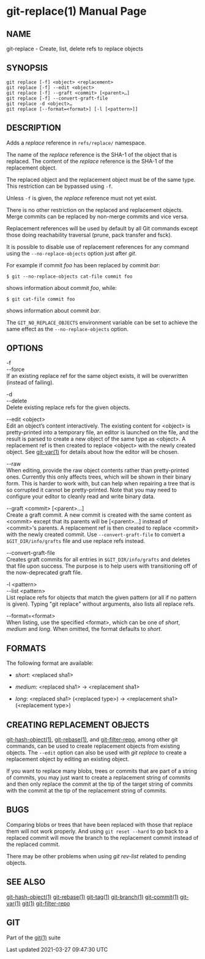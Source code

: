 git-replace(1) Manual Page
==========================

NAME
----

git-replace - Create, list, delete refs to replace objects

SYNOPSIS
--------

    git replace [-f] <object> <replacement>
    git replace [-f] --edit <object>
    git replace [-f] --graft <commit> [<parent>…​]
    git replace [-f] --convert-graft-file
    git replace -d <object>…​
    git replace [--format=<format>] [-l [<pattern>]]

DESCRIPTION
-----------

Adds a *replace* reference in `refs/replace/` namespace.

The name of the *replace* reference is the SHA-1 of the object that is replaced. The content of the *replace* reference is the SHA-1 of the replacement object.

The replaced object and the replacement object must be of the same type. This restriction can be bypassed using `-f`.

Unless `-f` is given, the *replace* reference must not yet exist.

There is no other restriction on the replaced and replacement objects. Merge commits can be replaced by non-merge commits and vice versa.

Replacement references will be used by default by all Git commands except those doing reachability traversal (prune, pack transfer and fsck).

It is possible to disable use of replacement references for any command using the `--no-replace-objects` option just after *git*.

For example if commit *foo* has been replaced by commit *bar*:

    $ git --no-replace-objects cat-file commit foo

shows information about commit *foo*, while:

    $ git cat-file commit foo

shows information about commit *bar*.

The `GIT_NO_REPLACE_OBJECTS` environment variable can be set to achieve the same effect as the `--no-replace-objects` option.

OPTIONS
-------

-f  
--force  
If an existing replace ref for the same object exists, it will be overwritten (instead of failing).

-d  
--delete  
Delete existing replace refs for the given objects.

--edit &lt;object&gt;  
Edit an object’s content interactively. The existing content for &lt;object&gt; is pretty-printed into a temporary file, an editor is launched on the file, and the result is parsed to create a new object of the same type as &lt;object&gt;. A replacement ref is then created to replace &lt;object&gt; with the newly created object. See [git-var(1)](git-var.html) for details about how the editor will be chosen.

--raw  
When editing, provide the raw object contents rather than pretty-printed ones. Currently this only affects trees, which will be shown in their binary form. This is harder to work with, but can help when repairing a tree that is so corrupted it cannot be pretty-printed. Note that you may need to configure your editor to cleanly read and write binary data.

--graft &lt;commit&gt; \[&lt;parent&gt;…​\]  
Create a graft commit. A new commit is created with the same content as &lt;commit&gt; except that its parents will be \[&lt;parent&gt;…​\] instead of &lt;commit&gt;'s parents. A replacement ref is then created to replace &lt;commit&gt; with the newly created commit. Use `--convert-graft-file` to convert a `$GIT_DIR/info/grafts` file and use replace refs instead.

--convert-graft-file  
Creates graft commits for all entries in `$GIT_DIR/info/grafts` and deletes that file upon success. The purpose is to help users with transitioning off of the now-deprecated graft file.

-l &lt;pattern&gt;  
--list &lt;pattern&gt;  
List replace refs for objects that match the given pattern (or all if no pattern is given). Typing "git replace" without arguments, also lists all replace refs.

--format=&lt;format&gt;  
When listing, use the specified &lt;format&gt;, which can be one of *short*, *medium* and *long*. When omitted, the format defaults to *short*.

FORMATS
-------

The following format are available:

-   *short*: &lt;replaced sha1&gt;

-   *medium*: &lt;replaced sha1&gt; → &lt;replacement sha1&gt;

-   *long*: &lt;replaced sha1&gt; (&lt;replaced type&gt;) → &lt;replacement sha1&gt; (&lt;replacement type&gt;)

CREATING REPLACEMENT OBJECTS
----------------------------

[git-hash-object(1)](git-hash-object.html), [git-rebase(1)](git-rebase.html), and [git-filter-repo](https://github.com/newren/git-filter-repo), among other git commands, can be used to create replacement objects from existing objects. The `--edit` option can also be used with *git replace* to create a replacement object by editing an existing object.

If you want to replace many blobs, trees or commits that are part of a string of commits, you may just want to create a replacement string of commits and then only replace the commit at the tip of the target string of commits with the commit at the tip of the replacement string of commits.

BUGS
----

Comparing blobs or trees that have been replaced with those that replace them will not work properly. And using `git reset --hard` to go back to a replaced commit will move the branch to the replacement commit instead of the replaced commit.

There may be other problems when using *git rev-list* related to pending objects.

SEE ALSO
--------

[git-hash-object(1)](git-hash-object.html) [git-rebase(1)](git-rebase.html) [git-tag(1)](git-tag.html) [git-branch(1)](git-branch.html) [git-commit(1)](git-commit.html) [git-var(1)](git-var.html) [git(1)](git.html) [git-filter-repo](https://github.com/newren/git-filter-repo)

GIT
---

Part of the [git(1)](git.html) suite

Last updated 2021-03-27 09:47:30 UTC
